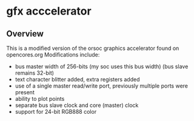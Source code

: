 # gfx acccelerator
## Overview
This is a modified version of the orsoc graphics accelerator found on opencores.org
Modifications include:
* bus master width of 256-bits (my soc uses this bus width) (bus slave remains 32-bit)
* text character blitter added, extra registers added
* use of a single master read/write port, previously multiple ports were present
* ability to plot points
* separate bus slave clock and core (master) clock
* support for 24-bit RGB888 color

